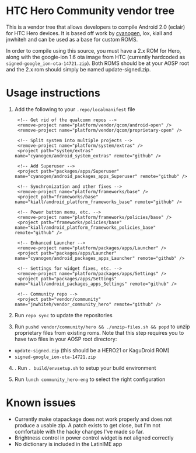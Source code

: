# HTC Hero Community vendor tree

This is a vendor tree that allows developers to compile Android 2.0 (eclair)
for HTC Hero devices.  It is based off work by [cyanogen][1], lox, kiall and
jnwhiteh and can be used as a base for custom ROMS.

In order to compile using this source, you must have a 2.x ROM for Hero, along
with the google-ion 1.6 ota image from HTC (currently hardcoded as
`signed-google_ion-ota-14721.zip`).  Both ROMS should be at your AOSP root and
the 2.x rom should simply be named update-signed.zip.

# Usage instructions

1. Add the following to your `.repo/localmanifest` file

    <?xml version="1.0" encoding="UTF-8"?>
    
    <manifest>
        <remote name="github" fetch="git://github.com/" />
    
    	<!-- Get rid of the qualcomm repos -->
        <remove-project name="platform/vendor/qcom/android-open" />
        <remove-project name="platform/vendor/qcom/proprietary-open" />
    
    	<!-- Split system into multiple projects -->
    	<remove-project name="platform/system/extras" />
    	<project path="system/extras" name="cyanogen/android_system_extras" remote="github" />
    
    	<!-- Add Superuser -->
        <project path="packages/apps/Superuser" name="cyanogen/android_packages_apps_Superuser" remote="github" />
    
    	<!-- Synchronization and other fixes -->
    	<remove-project name="platform/frameworks/base" />
    	<project path="frameworks/base" name="kiall/android_platform_frameworks_base" remote="github" />
    
    	<!-- Power button menu, etc. -->
    	<remove-project name="platform/frameworks/policies/base" />
    	<project path="frameworks/policies/base" name="kiall/android_platform_frameworks_policies_base" remote="github" />
    
    	<!-- Enhanced Launcher -->
    	<remove-project name="platform/packages/apps/Launcher" />
    	<project path="packages/apps/Launcher" name="cyanogen/android_packages_apps_Launcher" remote="github" />
    
    	<!-- Settings for widget fixes, etc. -->
    	<remove-project name="platform/packages/apps/Settings" />
    	<project path="packages/apps/Settings" name="kiall/android_packages_apps_Settings" remote="github" />
    
    	<!-- Community repo -->
    	<project path="vendor/community" name="jnwhiteh/vendor_community_hero" remote="github" />
    </manifest>

2. Run `repo sync` to update the repositories

3. Run `pushd vendor/community/hero && ./unzip-files.sh && popd`
 to unzip proprietary files from existing roms.  Note that this step requires you to have two files in your AOSP root directory:

  * `update-signed.zip` (this should be a HERO21 or KaguDroid ROM)
  * `signed-google_ion-ota-14721.zip` 

4. . Run `. build/envsetup.sh` to setup your build environment

5. Run `lunch community_hero-eng` to select the right configuration

# Known issues

  * Currently make otapackage does not work properly and does not produce a usable zip.  A patch exists to get close, but I'm not comfortable with the hacky changes I've made so far.
  * Brightness control in power control widget is not aligned correctly 
  * No dictionary is included in the LatinIME app


[1]: http://github.com/cyanogen
